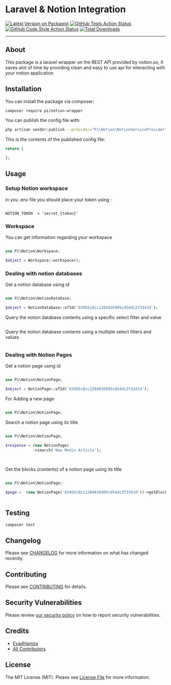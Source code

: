 # Laravel & Notion Integration

[![Latest Version on Packagist](https://img.shields.io/packagist/v/pi/notion-wrapper.svg?style=flat-square)](https://packagist.org/packages/pi/notion-wrapper)
[![GitHub Tests Action Status](https://img.shields.io/github/workflow/status/pi/notion-wrapper/run-tests?label=tests)](https://github.com/pi/notion-wrapper/actions?query=workflow%3Arun-tests+branch%3Amain)
[![GitHub Code Style Action Status](https://img.shields.io/github/workflow/status/pi/notion-wrapper/Check%20&%20fix%20styling?label=code%20style)](https://github.com/pi/notion-wrapper/actions?query=workflow%3A"Check+%26+fix+styling"+branch%3Amain)
[![Total Downloads](https://img.shields.io/packagist/dt/pi/notion-wrapper.svg?style=flat-square)](https://packagist.org/packages/pi/notion-wrapper)

---
## About 
This package is a laravel wrapper on the REST API provided by notion.so, It saves alot of time by providing clean and easy to use api for interacting with your notion application
## Installation

You can install the package via composer:

```bash
composer require pi/notion-wrapper
```



You can publish the config file with:
```bash
php artisan vendor:publish --provider="Pi\Notion\NotionServiceProvider" --tag="notion-wrapper-config"
```

This is the contents of the published config file:

```php
return [

];
```

## Usage

### Setup Notion workspace

in you .env file you should place your token using :
```dotenv

NOTION_TOKEN  = 'secret_{token}'

```

### Workspace 

You can get information regarding your workspace

```php

use Pi\Notion\Workspace;

$object = Workspace::workspace();

```


### Dealing with notion databases

Get a notion database using id

```php

use Pi\Notion\NotionDatabase;

$object = NotionDatabase::ofId('834b5c8cc1204816905cd54dc2f3341d');

```

Query the notion database contents using a specific select filter and value

```php


```


Query the notion database contents using a multiple select filters and values

```php


```

### Dealing with Notion Pages

Get a notion page using id

```php

use Pi\Notion\NotionPage;

$object = NotionPage::ofId('834b5c8cc1204816905cd54dc2f3341d');

```

For Adding a new page

```php

use Pi\Notion\NotionPage;

```


Search a notion page using its title

```php

use Pi\Notion\NotionPage;

$response = (new NotionPage)
            ->search('New Media Article');
            
      
```


Get the blocks (contents) of a notion page using its title

```php

use Pi\Notion\NotionPage;

$page =  (new NotionPage('834b5c8cc1204816905cd54dc2f3341d'))->getBlocks();
      
```


## Testing

```bash
composer test
```

## Changelog

Please see [CHANGELOG](CHANGELOG.md) for more information on what has changed recently.

## Contributing

Please see [CONTRIBUTING](.github/CONTRIBUTING.md) for details.

## Security Vulnerabilities

Please review [our security policy](../../security/policy) on how to report security vulnerabilities.

## Credits

- [EyadHamza](https://github.com/Eyadhamza)
- [All Contributors](../../contributors)

## License

The MIT License (MIT). Please see [License File](LICENSE.md) for more information.
